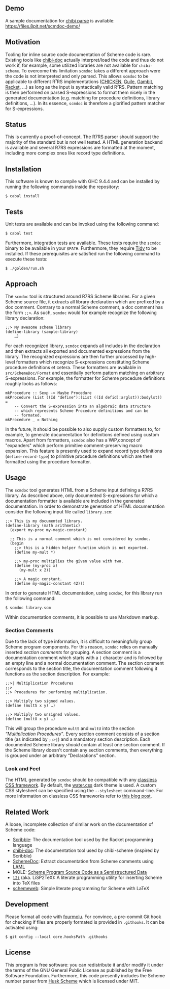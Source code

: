 ## Demo

A sample documentation for [chibi parse][chibi parse] is available: https://files.8pit.net/scmdoc-demo/

## Motivation

Tooling for inline source code documentation of Scheme code is rare.
Existing tools like [chibi-doc][chibi-doc source] actually interpret/load the code and thus do not work if, for example, some utilized libraries are not available for `chibi-scheme`.
To overcome this limitation `scmdoc` takes a different approach were the code is not interpreted and only parsed.
This allows `scmdoc` to be applicable to different R⁷RS implementations ([CHICKEN][chicken web], [Guile][guile web], [Gambit][gambit web], [Racket][racket r7rs], …) as long as the input is syntactically valid R⁷RS.
Pattern matching is then performed on parsed S-expressions to format them nicely in the generated documentation (e.g. matching for procedure definitions, library definitions, …).
In its essence, `scmdoc` is therefore a glorified pattern matcher for S-expressions.

## Status

This is currently a proof-of-concept.
The R7RS parser should support the majority of the standard but is not well tested.
A HTML generation backend is available and several R7RS expressions are formatted at the moment, including more complex ones like record type definitions.

## Installation

This software is known to compile with GHC 9.4.4 and can be installed by running the following commands inside the repository:

    $ cabal install

## Tests

Unit tests are available and can be invoked using the following command:

    $ cabal test

Furthermore, integration tests are available.
These tests require the `scmdoc` binary to be available in your `$PATH`.
Furthermore, they require [Tidy][tidy web] to be installed.
If these prerequisites are satisfied run the following command to execute these tests:

    $ ./golden/run.sh

## Approach

The `scmdoc` tool is structured around R7RS Scheme libraries.
For a given Scheme source file, it extracts all library declaration which are prefixed by a doc comment.
Contrary to a normal Scheme comment, a doc comment has the form `;;>`.
As such, `scmdoc` would for example recognize the following library declaration:

    ;;> My awesome scheme library
    (define-library (sample-library)
        …)

For each recognized library, `scmdoc` expands all includes in the declaration and then extracts all exported and documented expressions from the library.
The recognized expressions are then further processed by high-level formatters which recognize S-expressions constituting Scheme procedure definitions et cetera.
These formatters are available in `src/SchemeDoc/Format` and essentially perform pattern matching on arbitrary S-expressions.
For example, the formatter for Scheme procedure definitions roughly looks as follows:

    mkProcedure :: Sexp -> Maybe Procedure
    mkProcedure (List ((Id "define"):(List ((Id defid):arglst)):bodylst)) =
        -- Convert the S-expression into an algebraic data structure
        -- which represents Scheme Procedure definitions and can be
        -- formated.
    mkProcedure _ = Nothing

In the future, it should be possible to also supply custom formatters to, for example, to generate documentation for definitions defined using custom macros.
Apart from formatters, `scmdoc` also has a WiP,concept of "expanders" which perform primitive comment-preserving macro expansion.
This feature is presently used to expand record type definitions (`define-record-type`) to primitive procedure definitions which are then formatted using the procedure formatter.

## Usage

The `scmdoc` tool generates HTML from a Scheme input defining a R7RS library.
As described above, only documented S-expressions for which a documentation formatter is available are included in the generated documentation.
In order to demonstrate generation of HTML documentation consider the following input file called `library.scm`:

    ;;> This is my documented library.
    (define-library (math arithmetic)
      (export my-proc my-magic-constant)

      ;; This is a normal comment which is not considered by scmdoc.
      (begin
        ;;> this is a hidden helper function which is not exported.
        (define my-mult *)

        ;;> my-proc multiplies the given value with two.
        (define (my-proc x)
          (my-mult x 2))

        ;;> A magic constant.
        (define my-magic-constant 42)))

In order to generate HTML documentation, using `scmdoc`, for this library run the following command:

    $ scmdoc library.scm

Within documentation comments, it is possible to use Markdown markup.

### Section Comments

Due to the lack of type information, it is difficult to meaningfully group Scheme program components.
For this reason, `scmdoc` relies on manually inserted *section comments* for grouping.
A section comment is a documentation comment which starts with a `|` character and is followed by an empty line and a normal documentation comment.
The section comment corresponds to the section title, the documentation comment following it functions as the section description.
For example:

    ;;>| Multiplication Procedures
    ;;>
    ;;> Procedures for performing multiplication.

    ;;> Multiply two signed values.
    (define (multS x y) …)

    ;;> Multiply two unsigned values.
    (define (multU x y) …)

This will group the procedure `multS` and `multU` into the section *“Multiplication Procedures”*.
Every section comment consists of a section title (as indicated by `;;>|`) and a mandatory section description.
Each documented Scheme library *should* contain at least one section comment.
If the Scheme library doesn't contain any section comments, then everything is grouped under an arbitrary “Declarations” section.

### Look and Feel

The HTML generated by `scmdoc` should be compatible with any [classless CSS framework][cssbed web].
By default, the [water.css][water.css web] dark theme is used.
A custom CSS stylesheet can be specified using the `--stylesheet` command-line.
For more information on classless CSS frameworks refer to [this blog post][greenfield classless].

## Related Work

A loose, incomplete collection of similar work on the documentation of Scheme code:

* [Scribble][scribble web]: The documentation tool used by the Racket programming language
* [chibi-doc][chibi-doc source]: The documentation tool used by chibi-scheme (inspired by Scribble)
* [SchemeDoc][schemedoc web]: Extract documentation from Scheme comments using [LAML][laml web]
* MOLE: [Scheme Program Source Code as a Semistructured Data][mole paper]
* [`l2t`][l2t web] (aka. LiSP2TeX): A literate programming utility for inserting Scheme into TeX files
* [schemeweb][schemeweb ctan]: Simple literate programming for Scheme with LaTeX

## Development

Please format all code with [fourmolu](https://github.com/fourmolu/fourmolu).
For convince, a pre-commit Git hook for checking if files are properly formated is provided in `.githooks`.
It can be activated using:

    $ git config --local core.hooksPath .githooks

## License

This program is free software: you can redistribute it and/or modify it under the terms of the GNU General Public License as published by the Free Software Foundation.
Furthermore, this code presently includes the Scheme number parser from [Husk Scheme][husk-scheme github] which is licensed under MIT.

[chicken web]: https://call-cc.org
[guile web]: https://www.gnu.org/software/guile/
[gambit web]: https://www.gambitscheme.org/
[racket r7rs]: https://pkgs.racket-lang.org/package/r7rs
[chibi-doc source]: https://github.com/ashinn/chibi-scheme/blob/master/tools/chibi-doc
[husk-scheme github]: https://github.com/justinethier/husk-scheme
[schemedoc web]: https://people.cs.aau.dk/~normark/schemedoc/
[schemeweb ctan]: https://ctan.org/pkg/schemeweb
[mole paper]: http://www.schemeworkshop.org/2001/lisovsky.pdf
[laml web]: http://people.cs.aau.dk/~normark/laml-distributions/laml/
[l2t web]: https://christian.queinnec.org/WWW/l2t.html
[scribble web]: https://docs.racket-lang.org/scribble/index.html
[cssbed web]: https://www.cssbed.com/
[greenfield classless]: https://ubershmekel.medium.com/the-next-css-frontier-classless-5e66f3f25fdd
[water.css web]: https://watercss.kognise.dev/
[chibi parse]: https://synthcode.com/scheme/chibi/lib/chibi/parse.html
[tidy web]: https://www.html-tidy.org
